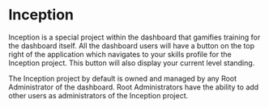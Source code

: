 # Inception

Inception is a special project within the dashboard that gamifies training for the dashboard itself. 
All the dashboard users will have a button on the top right of the application which navigates to your skills profile for the Inception project. 
This button will also display your current level standing.

The Inception project by default is owned and managed by any Root Administrator of the dashboard. Root Administrators have the ability to add other users as administrators of the Inception project. 

